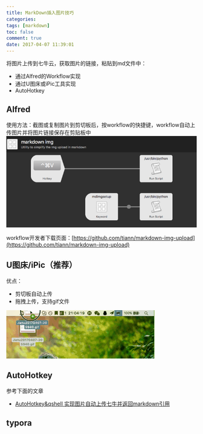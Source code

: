 ```yaml
---
title: MarkDown插入图片技巧
categories:
tags: [markdown]
toc: false
comment: true
date: 2017-04-07 11:39:01
---
```





将图片上传到七牛云，获取图片的链接，粘贴到md文件中：
- 通过Alfred的Workflow实现
- 通过U图床或iPic工具实现
- AutoHotkey

<!--more-->
## Alfred
使用方法：截图或复制图片到剪切板后，按workflow的快捷键，workflow自动上传图片并将图片链接保存在剪贴板中
![20170408149162737051667.png](markdown-insert-image-skills/20170408149162737051667.png)

workflow开发者下载页面：[https://github.com/tiann/markdown-img-upload](https://github.com/tiann/markdown-img-upload)

## U图床/iPic（推荐）
优点：

- 剪切板自动上传
- 拖拽上传，支持gif文件

![20170407149157029132684.gif](markdown-insert-image-skills/20170407149157029132684.gif)




## AutoHotkey
参考下面的文章

- [AutoHotkey&qshell 实现图片自动上传七牛并返回markdown引用](http://jverson.com/2016/08/30/autohotkey-markdown-uploadImage/)



## typora